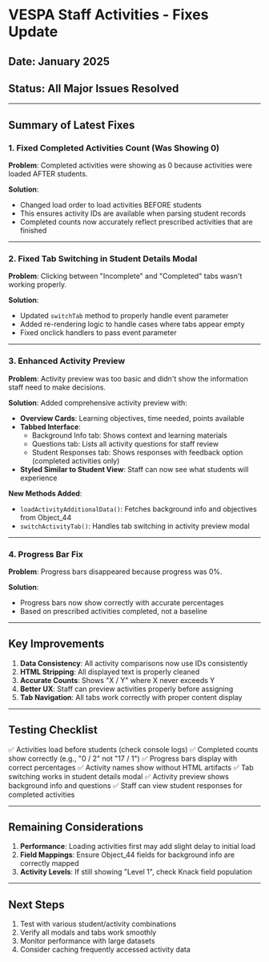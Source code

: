 # VESPA Staff Activities - Fixes Update

## Date: January 2025
## Status: All Major Issues Resolved

---

## Summary of Latest Fixes

### 1. Fixed Completed Activities Count (Was Showing 0)
**Problem**: Completed activities were showing as 0 because activities were loaded AFTER students.

**Solution**: 
- Changed load order to load activities BEFORE students
- This ensures activity IDs are available when parsing student records
- Completed counts now accurately reflect prescribed activities that are finished

---

### 2. Fixed Tab Switching in Student Details Modal
**Problem**: Clicking between "Incomplete" and "Completed" tabs wasn't working properly.

**Solution**:
- Updated `switchTab` method to properly handle event parameter
- Added re-rendering logic to handle cases where tabs appear empty
- Fixed onclick handlers to pass event parameter

---

### 3. Enhanced Activity Preview
**Problem**: Activity preview was too basic and didn't show the information staff need to make decisions.

**Solution**: Added comprehensive activity preview with:
- **Overview Cards**: Learning objectives, time needed, points available
- **Tabbed Interface**:
  - Background Info tab: Shows context and learning materials
  - Questions tab: Lists all activity questions for staff review
  - Student Responses tab: Shows responses with feedback option (completed activities only)
- **Styled Similar to Student View**: Staff can now see what students will experience

**New Methods Added**:
- `loadActivityAdditionalData()`: Fetches background info and objectives from Object_44
- `switchActivityTab()`: Handles tab switching in activity preview modal

---

### 4. Progress Bar Fix
**Problem**: Progress bars disappeared because progress was 0%.

**Solution**: 
- Progress bars now show correctly with accurate percentages
- Based on prescribed activities completed, not a baseline

---

## Key Improvements

1. **Data Consistency**: All activity comparisons now use IDs consistently
2. **HTML Stripping**: All displayed text is properly cleaned
3. **Accurate Counts**: Shows "X / Y" where X never exceeds Y
4. **Better UX**: Staff can preview activities properly before assigning
5. **Tab Navigation**: All tabs work correctly with proper content display

---

## Testing Checklist

✅ Activities load before students (check console logs)
✅ Completed counts show correctly (e.g., "0 / 2" not "17 / 1")
✅ Progress bars display with correct percentages
✅ Activity names show without HTML artifacts
✅ Tab switching works in student details modal
✅ Activity preview shows background info and questions
✅ Staff can view student responses for completed activities

---

## Remaining Considerations

1. **Performance**: Loading activities first may add slight delay to initial load
2. **Field Mappings**: Ensure Object_44 fields for background info are correctly mapped
3. **Activity Levels**: If still showing "Level 1", check Knack field population

---

## Next Steps

1. Test with various student/activity combinations
2. Verify all modals and tabs work smoothly
3. Monitor performance with large datasets
4. Consider caching frequently accessed activity data